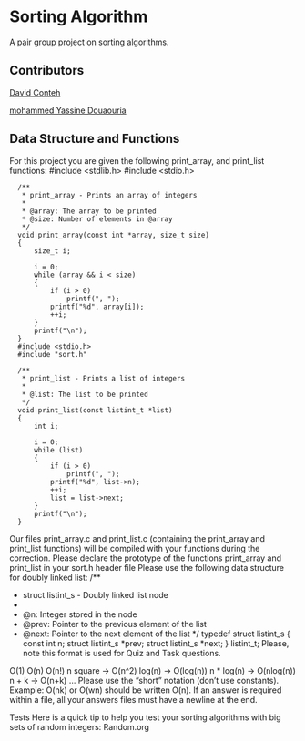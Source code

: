 # Sorting Algorithm
A pair group project on sorting algorithms.

## Contributors
[David Conteh](https://github.com/davidddeveloper)

[mohammed Yassine Douaouria]([https://github.com/mdouaour](https://github.com/MYacinedouaouria))


## Data Structure and Functions
For this project you are given the following print_array, and print_list functions:
#include <stdlib.h>
#include <stdio.h>

      /**
       * print_array - Prints an array of integers
       *
       * @array: The array to be printed
       * @size: Number of elements in @array
       */
      void print_array(const int *array, size_t size)
      {
          size_t i;
      
          i = 0;
          while (array && i < size)
          {
              if (i > 0)
                  printf(", ");
              printf("%d", array[i]);
              ++i;
          }
          printf("\n");
      }
      #include <stdio.h>
      #include "sort.h"

      /**
       * print_list - Prints a list of integers
       *
       * @list: The list to be printed
       */
      void print_list(const listint_t *list)
      {
          int i;
      
          i = 0;
          while (list)
          {
              if (i > 0)
                  printf(", ");
              printf("%d", list->n);
              ++i;
              list = list->next;
          }
          printf("\n");
      }
Our files print_array.c and print_list.c (containing the print_array and print_list functions) will be compiled with your functions during the correction.
Please declare the prototype of the functions print_array and print_list in your sort.h header file
Please use the following data structure for doubly linked list:
/**
 * struct listint_s - Doubly linked list node
 *
 * @n: Integer stored in the node
 * @prev: Pointer to the previous element of the list
 * @next: Pointer to the next element of the list
 */
typedef struct listint_s
{
    const int n;
    struct listint_s *prev;
    struct listint_s *next;
} listint_t;
Please, note this format is used for Quiz and Task questions.

O(1)
O(n)
O(n!)
n square -> O(n^2)
log(n) -> O(log(n))
n * log(n) -> O(nlog(n))
n + k -> O(n+k)
…
Please use the “short” notation (don’t use constants). Example: O(nk) or O(wn) should be written O(n). If an answer is required within a file, all your answers files must have a newline at the end.

Tests
Here is a quick tip to help you test your sorting algorithms with big sets of random integers: Random.org
